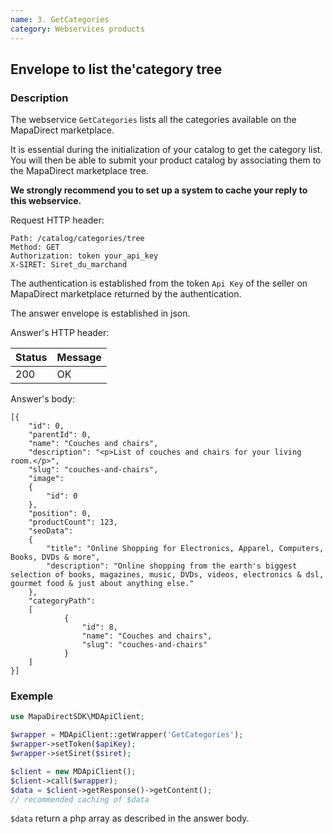 ```yaml
---
name: 3. GetCategories
category: Webservices products
---
```



## Envelope to list the'category tree ##


### Description ###

The webservice `GetCategories` lists all the categories available on the
MapaDirect marketplace.

It is essential during the initialization of your catalog to get the category
list. You will then be able to submit your product catalog by associating them
to the MapaDirect marketplace tree.

**We strongly recommend you to set up a system to cache your reply to this
webservice.**

Request HTTP header:

```
Path: /catalog/categories/tree
Method: GET
Authorization: token your_api_key
X-SIRET: Siret_du_marchand
```

The authentication is established from the token `Api Key` of the seller on MapaDirect marketplace returned by the authentication.

The answer envelope is established in json.

Answer's HTTP header:

| Status | Message |
| ------ | ------ |
| 200 | OK |

Answer's body:

```application/json
[{
    "id": 0,
    "parentId": 0,
    "name": "Couches and chairs",
    "description": "<p>List of couches and chairs for your living room.</p>",
    "slug": "couches-and-chairs",
    "image":
    {
        "id": 0
    },
    "position": 0,
    "productCount": 123,
    "seoData":
    {
        "title": "Online Shopping for Electronics, Apparel, Computers, Books, DVDs & more",
        "description": "Online shopping from the earth's biggest selection of books, magazines, music, DVDs, videos, electronics & dsl, gourmet food & just about anything else."
    },
    "categoryPath":
    [
            {
                "id": 8,
                "name": "Couches and chairs",
                "slug": "couches-and-chairs"
            }
    ]
}]
```



### Exemple ###

```php
use MapaDirectSDK\MDApiClient;

$wrapper = MDApiClient::getWrapper('GetCategories');
$wrapper->setToken($apiKey);
$wrapper->setSiret($siret);

$client = new MDApiClient();
$client->call($wrapper);
$data = $client->getResponse()->getContent();
// recommended caching of $data 
```

`$data` return a php array as described in the answer body.
